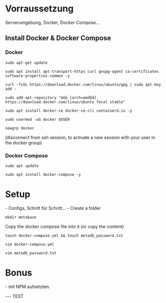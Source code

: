 <h1> Vorraussetzung </h1>

Serverumgebung, Docker, Docker Compose...

<h2> Install Docker & Docker Compose</h2>

<h3> Docker </h3>

```
sudo apt-get update 
```
```
sudo apt install apt-transport-https curl gnupg-agent ca-certificates software-properties-common -y
```
```
curl -fsSL https://download.docker.com/linux/ubuntu/gpg | sudo apt-key add -
```
```
sudo add-apt-repository "deb [arch=amd64] https://download.docker.com/linux/ubuntu focal stable"
```
```
sudo apt install docker-ce docker-ce-cli containerd.io -y
```
```
sudo usermod -aG docker $USER
```
```
newgrp docker
```
(disconnect from ssh session, to activate a new session with your user in the docker group)

<h3> Docker Compose </h3>

```
sudo apt update
```
```
sudo apt install docker-compose -y
```

<h1> Setup </h1>
- Configs, Schritt für Schritt...
- Create a folder

```
mkdir metabase
```
Copy the docker compose file into it (or copy the content)

```
touch docker-compose.yml && touch metadb_password.txt
```
```
vim docker-compose.yml
```
```
vim metadb_password.txt
```


<h1> Bonus </h1>
- mit NPM aufsetzten.


--- TEST
